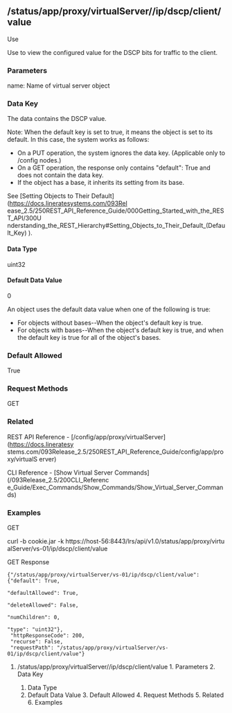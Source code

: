 ## /status/app/proxy/virtualServer/<name>/ip/dscp/client/value

Use

Use to view the configured value for the DSCP bits for traffic to the client.

### Parameters

name: Name of virtual server object

### Data Key

The data contains the DSCP value.

Note: When the default key is set to true, it means the object is set to its
default. In this case, the system works as follows:

  * On a PUT operation, the system ignores the data key. (Applicable only to /config nodes.)
  * On a GET operation, the response only contains "default": True and does not contain the data key.
  * If the object has a base, it inherits its setting from its base.

See [Setting Objects to Their Default](https://docs.lineratesystems.com/093Rel
ease_2.5/250REST_API_Reference_Guide/000Getting_Started_with_the_REST_API/300U
nderstanding_the_REST_Hierarchy#Setting_Objects_to_Their_Default_(Default_Key)
).

#### Data Type

uint32

#### Default Data Value

0

An object uses the default data value when one of the following is true:

  * For objects without bases--When the object's default key is true.
  * For objects with bases--When the object's default key is true, and when the default key is true for all of the object's bases.

### Default Allowed

True

### Request Methods

GET

### Related

REST API Reference - [/config/app/proxy/virtualServer](https://docs.lineratesy
stems.com/093Release_2.5/250REST_API_Reference_Guide/config/app/proxy/virtualS
erver)

CLI Reference - [Show Virtual Server Commands](/093Release_2.5/200CLI_Referenc
e_Guide/Exec_Commands/Show_Commands/Show_Virtual_Server_Commands)

### Examples

GET

curl -b cookie.jar -k https://host-56:8443/lrs/api/v1.0/status/app/proxy/virtu
alServer/vs-01/ip/dscp/client/value

GET Response

    
    
    {"/status/app/proxy/virtualServer/vs-01/ip/dscp/client/value": {"default": True,
                                                                     "defaultAllowed": True,
                                                                     "deleteAllowed": False,
                                                                     "numChildren": 0,
                                                                     "type": "uint32"},
     "httpResponseCode": 200,
     "recurse": False,
     "requestPath": "/status/app/proxy/virtualServer/vs-01/ip/dscp/client/value"}
    

  1. /status/app/proxy/virtualServer/<name>/ip/dscp/client/value
    1. Parameters
    2. Data Key
      1. Data Type
      2. Default Data Value
    3. Default Allowed
    4. Request Methods
    5. Related
    6. Examples

